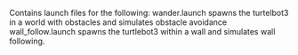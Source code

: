 Contains launch files for the following:
wander.launch spawns the turtelbot3 in a world with obstacles and simulates obstacle avoidance
wall_follow.launch spawns the turtlebot3 within a wall and simulates wall following.
